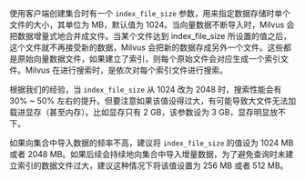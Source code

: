 使用客户端创建集合时有一个 `index_file_size` 参数，用来指定数据存储时单个文件的大小，其单位为 MB，默认值为 1024。当向量数据不断导入时，Milvus 会把数据增量式地合并成文件。当某个文件达到 index_file_size 所设置的值之后，这个文件就不再接受新的数据，Milvus 会把新的数据存成另外一个文件。这些都是原始向量数据文件，如果建立了索引，则每个原始文件会对应生成一个索引文件。Milvus 在进行搜索时，是依次对每个索引文件进行搜索。

根据我们的经验，当 `index_file_size` 从 1024 改为 2048 时，搜索性能会有 30% ~ 50% 左右的提升。但要注意如果该值设得过大，有可能导致大文件无法加载进显存（甚至内存）。比如显存只有 2 GB，该参数设为 3 GB，显存明显放不下。

如果向集合中导入数据的频率不高，建议将 `index_file_size` 的值设为 1024 MB 或者 2048 MB。如果后续会持续地向集合中导入增量数据，为了避免查询时未建立索引的数据文件过大，建议这种情况下将该值设置为 256 MB 或者 512 MB。